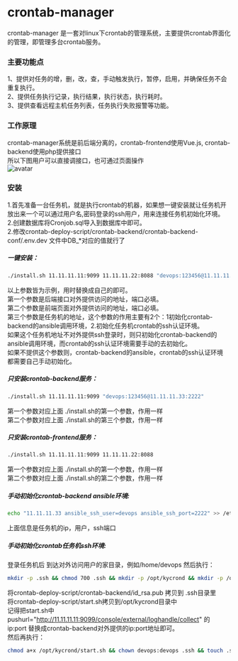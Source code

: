 # crontab-manager
crontab-manager 是一套对linux下crontab的管理系统，主要提供crontab界面化的管理，即管理多台crontab服务。<br />
### 主要功能点
1、提供对任务的增，删，改，查，手动触发执行，暂停，启用，并确保任务不会重复执行。<br />
2、提供任务执行记录，执行结果，执行状态，执行耗时。<br />
3、提供查看远程主机任务列表，任务执行失败报警等功能。<br />
### 工作原理
crontab-manager系统是前后端分离的，crontab-frontend使用Vue.js, crontab-backend使用php提供接口<br />
所以下图用户可以直接调接口，也可通过页面操作<br />
![avatar](https://github.com/kaiyuan-finance/crontab-manager/blob/master/Arch.png)

### 安装
1.首先准备一台任务机，就是执行crontab的机器，如果想一键安装就让任务机开放出来一个可以通过用户名,密码登录的ssh用户，用来连接任务机初始化环境。<br />
2.创建数据库将Cronjob.sql导入到数据库中即可。<br />
2.修改crontab-deploy-script/crontab-backend/crontab-backend-conf/.env.dev 文件中DB_*对应的值就行了
##### 一键安装：
```bash
./install.sh 11.11.11.11:9099 11.11.11.22:8088 "devops:123456@11.11.11.33:2222"
```
以上参数皆为示例，用时替换成自己的即可。<br />
第一个参数是后端接口对外提供访问的地址，端口必填。<br />
第二个参数是前端页面对外提供访问的地址，端口必填。<br />
第三个参数是任务机的地址，这个参数的作用主要有2个：1初始化crontab-backend的ansible调用环境，2.初始化任务机crontab的ssh认证环境。<br />
如果这个任务机地址不对外提供ssh登录时，则只初始化crontab-backend的ansible调用环境，而crontab的ssh认证环境需要手动的去初始化。<br />
如果不提供这个参数则，crontab-backend的ansible，crontab的ssh认证环境 都需要自己手动初始化。<br />

##### 只安装crontab-backend服务：
```bash
./install.sh 11.11.11.11:9099 "devops:123456@11.11.11.33:2222"
```
第一个参数对应上面 ./install.sh的第一个参数，作用一样<br />
第二个参数对应上面 ./install.sh的第三个参数，作用一样<br />

##### 只安装crontab-frontend服务：
```bash
./install.sh 11.11.11.11:9099 11.11.11.22:8088
```
第一个参数对应上面 ./install.sh的第一个参数，作用一样<br />
第二个参数对应上面 ./install.sh的第二个参数，作用一样<br />

##### 手动初始化crontab-backend ansible环境:
```bash
echo "11.11.11.33 ansible_ssh_user=devops ansible_ssh_port=2222" >> /etc/ansible/hosts
```
上面信息是任务机的ip，用户，ssh端口<br />

##### 手动初始化crontab任务机ssh环境:
登录任务机后 到达对外访问用户的家目录，例如/home/devops
然后执行：
```bash
mkdir -p .ssh && chmod 700 .ssh && mkdir -p /opt/kycrond && mkdir -p /opt/kycrond/logs && mkdir -p /opt/kycrond/locks  && chown -R devops: /opt/kycrond
```
将crontab-deploy-script/crontab-backend/id_rsa.pub 拷贝到 .ssh目录里<br />
将crontab-deploy-script/start.sh拷贝到/opt/kycrond目录中 <br />
记得把start.sh中pushurl="http://11.11.11.11:9099/console/external/loghandle/collect" 的
ip:port 替换成crontab-backend对外提供的ip:port地址即可。<br />
然后再执行：<br />
```bash
chmod a+x /opt/kycrond/start.sh && chown devops:devops .ssh && touch .ssh/authorized_keys && chmod 600 .ssh/authorized_keys && cat .ssh/id_rsa.pub >> .ssh/authorized_keys
```










